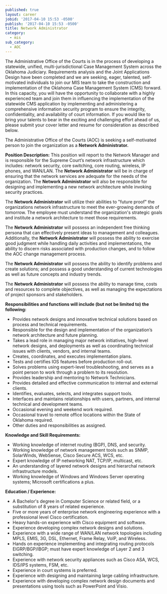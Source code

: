 ```yaml
---
published: true
layout: career
jobid: '2017-04-10 15:53 -0500'
publish: '2017-04-10 15:53 -0500'
title: Network Administrator
category:
  - mis
sub_category:
  - AOC
---
```

The Administrative Office of the Courts is in the process of developing a statewide, unified, multi-jurisdictional Case Management System across the Oklahoma Judiciary.  Requirements analysis and the Joint Applications Design have been completed and we are seeking, eager, talented, self-motivated individuals to join our MIS team to take the construction and implementation of the Oklahoma Case Management System (CMS) forward.  In this capacity, you will have the opportunity to collaborate with a highly experienced team and join them in influencing the implementation of the statewide CMS application by implementing and administering a comprehensive information security program to ensure the integrity, confidentiality, and availability of court information.  If you would like to bring your talents to bear in the exciting and challenging effort ahead of us, please submit your cover letter and resume for consideration as described below.

The Administrative Office of the Courts (AOC) is seeking a self-motivated person to join the organization as a **Network Administrator.**  

**Position Description:**
This position will report to the Network Manager and is responsible for the Supreme Court’s network infrastructure which includes: network security, core switching, core routing, wireless, IP phones, and WAN/LAN. The **Network Administrator** will be in charge of ensuring that the network services are adequate for the needs of the organization. The **Network Administrator** will also be responsible for designing and implementing a new network architecture while invoking security practices. 

The **Network Administrator** will utilize their abilities to "future proof" the organizations network infrastructure to meet the ever-growing demands of tomorrow. The employee must understand the organization's strategic goals and institute a network architecture to meet those requirements.   

The **Network Administrator** will possess an independent free thinking persona that can effectively present ideas to management and colleagues.  Additionally, the **Network Administrator** will possess the ability to exercise good judgment while handling daily activities and implementations, the ability to discern risks associated with production changes, and to follow the AOC change management process.    

The **Network Administrator** will possess the ability to identify problems and create solutions; and possess a good understanding of current technologies as well as future concepts and industry trends.  

The **Network Administrator** will possess the ability to manage time, costs and resources to complete objectives, as well as managing the expectations of project sponsors and stakeholders.   

**Responsibilities and functions will include (but not be limited to) the following:**
- Provides network designs and innovative technical solutions based on process and technical requirements.
- Responsible for the design and implementation of the organization’s network architecture and future planning.
- Takes a lead role in managing major network initiatives, high-level network designs, and deployments as well as coordinating technical issues with clients, vendors, and internal teams.
- Creates, coordinates, and executes implementation plans.
- Tests and certifies IOS features before production roll-out.
- Solves problems using expert-level troubleshooting, and serves as a point person to work through a problem to its resolution.
- Provides leadership and mentoring to Network Technicians.
- Provides detailed and effective communication to internal and external clients.
- Identifies, evaluates, selects, and integrates support tools.
- Interfaces and maintains relationships with users, partners, and internal technical and development teams.
- Occasional evening and weekend work required.
- Occasional travel to remote office locations within the State of Oklahoma required.
- Other duties and responsibilities as assigned.
 
**Knowledge and Skill Requirements:**
- Working knowledge of internet routing (BGP), DNS, and security.
- Working knowledge of network management tools such as SNMP, SolarWinds, WebSense, Cisco Secure ACS, WCS, etc.
- Expert knowledge of IP networking NAT, TCP/IP, multicast, etc.
- An understanding of layered network designs and hierarchal network infrastructure models.
- Working knowledge of Windows and Windows Server operating systems; Microsoft certifications a plus.

**Education / Experience:**
- A Bachelor's degree in Computer Science or related field, or a substitution of 8 years of related experience.
- Five or more years of enterprise network engineering experience with a professional level Cisco certification.
- Heavy hands-on experience with Cisco equipment and software.
- Experience developing complex network designs and solutions.
- Experience with a wide range of WAN/LAN network topologies including MPLS, EMIS, 3G, DSL, Ethernet, Frame Relay, VoIP, and Wireless.
- Hands on experience implementing and integrating routing protocols EIGRP/BGP/IBGP; must have expert knowledge of Layer 2 and 3 switching.
- Experience with network security appliances such as Cisco ASA, WCS, IDS/IPS systems, FSM, etc.
- Experience in court systems is preferred.
- Experience with designing and maintaining large cabling infrastructure.
- Experience with developing complex network design documents and presentations using tools such as PowerPoint and Visio.


